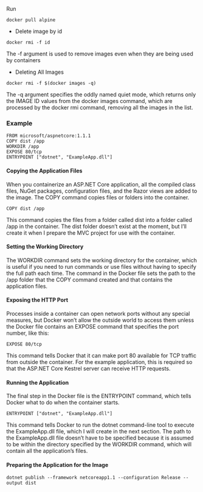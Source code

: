 Run

```
docker pull alpine
```

- Delete image by id

```
docker rmi -f id
```

The -f argument is used to remove images even when they are being
used by containers

- Deleting All Images

```
docker rmi -f $(docker images -q)
```

The -q argument specifies the oddly named quiet mode, which returns only the IMAGE ID values from
the docker images command, which are processed by the docker rmi command, removing all the images
in the list.

### Example

```
FROM microsoft/aspnetcore:1.1.1
COPY dist /app
WORKDIR /app
EXPOSE 80/tcp
ENTRYPOINT ["dotnet", "ExampleApp.dll"]
```

#### Copying the Application Files

When you containerize an ASP.NET Core application, all the compiled class files, NuGet packages,
configuration files, and the Razor views are added to the image. The COPY command copies files or folders
into the container.

```
COPY dist /app
```

This command copies the files from a folder called dist into a folder called /app in the container. The
dist folder doesn’t exist at the moment, but I’ll create it when I prepare the MVC project for use with the
container.

#### Setting the Working Directory

The WORKDIR command sets the working directory for the container, which is useful if you need to run
commands or use files without having to specify the full path each time. The command in the Docker file
sets the path to the /app folder that the COPY command created and that contains the application files.

#### Exposing the HTTP Port

Processes inside a container can open network ports without any special measures, but Docker won’t allow
the outside world to access them unless the Docker file contains an EXPOSE command that specifies the port
number, like this:

```
EXPOSE 80/tcp
```

This command tells Docker that it can make port 80 available for TCP traffic from outside the container.
For the example application, this is required so that the ASP.NET Core Kestrel server can receive HTTP
requests.

#### Running the Application

The final step in the Docker file is the ENTRYPOINT command, which tells Docker what to do when the
container starts.

```
ENTRYPOINT ["dotnet", "ExampleApp.dll"]
```

This command tells Docker to run the dotnet command-line tool to execute the ExampleApp.dll file,
which I will create in the next section. The path to the ExampleApp.dll file doesn’t have to be specified
because it is assumed to be within the directory specified by the WORKDIR command, which will contain all
the application’s files.

#### Preparing the Application for the Image

```
dotnet publish --framework netcoreapp1.1 --configuration Release --output dist
```
